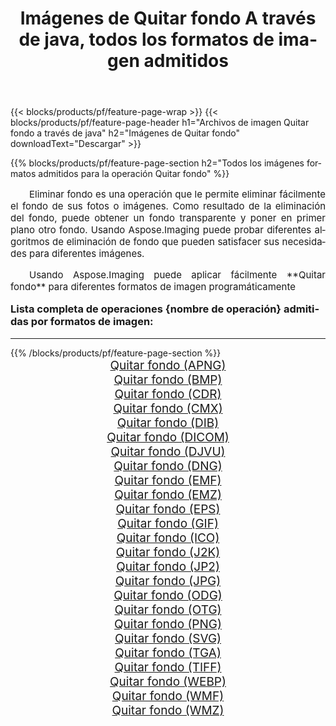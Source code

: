 ﻿---
title: Imágenes de Quitar fondo A través de java, todos los formatos de imagen admitidos 
weight: 3920
url: /es/java/remove-background/ 
lang: es
langdirlevel: 2
locales: zh-hans,ja,it,ru,de,es,fr,nl,id,lt,pl,pt,vi,tr,ko,zh-hant,ar,hi,th,sv,cs,uk,he
description: Usando Aspose.Imaging puede fácilmente Quitar fondo imágenes a través de java
---

{{< blocks/products/pf/feature-page-wrap >}}
{{< blocks/products/pf/feature-page-header h1="Archivos de imagen Quitar fondo a través de java" h2="Imágenes de Quitar fondo" downloadText="Descargar" >}}


{{% blocks/products/pf/feature-page-section  h2="Todos los imágenes formatos admitidos para la operación Quitar fondo" %}}
<p align="justify" style="text-indent:2em;font-size:15px;">
Eliminar fondo es una operación que le permite eliminar fácilmente el fondo de sus fotos o imágenes. Como resultado de la eliminación del fondo, puede obtener un fondo transparente y poner en primer plano otro fondo. Usando Aspose.Imaging puede probar diferentes algoritmos de eliminación de fondo que pueden satisfacer sus necesidades para diferentes imágenes.
</p>
<p align="justify" style="text-indent:2em;font-size:15px;">
Usando Aspose.Imaging puede aplicar fácilmente **Quitar fondo** para diferentes formatos de imagen programáticamente
</p>
<h3 style="margin-top:16px;">
Lista completa de operaciones {nombre de operación} admitidas por formatos de imagen:
</h3>
<hr/>
{{% /blocks/products/pf/feature-page-section %}}
<div class="container-fluid productfamilypage bg-gray">
    <div class="convertypes bg-gray agp-content section">
        <div class="container">
		<div class="row other-converters" style="gap: 10px;font-size: 19px;text-align:center;">
		    <div class='col-md-3 other-converter remove-lp remove-rp'><a href="/imaging/es/java/remove-background/apng/" style="padding:15px;">Quitar fondo (APNG)</a></div><div class='col-md-3 other-converter remove-lp remove-rp'><a href="/imaging/es/java/remove-background/bmp/" style="padding:15px;">Quitar fondo (BMP)</a></div><div class='col-md-3 other-converter remove-lp remove-rp'><a href="/imaging/es/java/remove-background/cdr/" style="padding:15px;">Quitar fondo (CDR)</a></div><div class='col-md-3 other-converter remove-lp remove-rp'><a href="/imaging/es/java/remove-background/cmx/" style="padding:15px;">Quitar fondo (CMX)</a></div><div class='col-md-3 other-converter remove-lp remove-rp'><a href="/imaging/es/java/remove-background/dib/" style="padding:15px;">Quitar fondo (DIB)</a></div><div class='col-md-3 other-converter remove-lp remove-rp'><a href="/imaging/es/java/remove-background/dicom/" style="padding:15px;">Quitar fondo (DICOM)</a></div><div class='col-md-3 other-converter remove-lp remove-rp'><a href="/imaging/es/java/remove-background/djvu/" style="padding:15px;">Quitar fondo (DJVU)</a></div><div class='col-md-3 other-converter remove-lp remove-rp'><a href="/imaging/es/java/remove-background/dng/" style="padding:15px;">Quitar fondo (DNG)</a></div><div class='col-md-3 other-converter remove-lp remove-rp'><a href="/imaging/es/java/remove-background/emf/" style="padding:15px;">Quitar fondo (EMF)</a></div><div class='col-md-3 other-converter remove-lp remove-rp'><a href="/imaging/es/java/remove-background/emz/" style="padding:15px;">Quitar fondo (EMZ)</a></div><div class='col-md-3 other-converter remove-lp remove-rp'><a href="/imaging/es/java/remove-background/eps/" style="padding:15px;">Quitar fondo (EPS)</a></div><div class='col-md-3 other-converter remove-lp remove-rp'><a href="/imaging/es/java/remove-background/gif/" style="padding:15px;">Quitar fondo (GIF)</a></div><div class='col-md-3 other-converter remove-lp remove-rp'><a href="/imaging/es/java/remove-background/ico/" style="padding:15px;">Quitar fondo (ICO)</a></div><div class='col-md-3 other-converter remove-lp remove-rp'><a href="/imaging/es/java/remove-background/j2k/" style="padding:15px;">Quitar fondo (J2K)</a></div><div class='col-md-3 other-converter remove-lp remove-rp'><a href="/imaging/es/java/remove-background/jp2/" style="padding:15px;">Quitar fondo (JP2)</a></div><div class='col-md-3 other-converter remove-lp remove-rp'><a href="/imaging/es/java/remove-background/jpg/" style="padding:15px;">Quitar fondo (JPG)</a></div><div class='col-md-3 other-converter remove-lp remove-rp'><a href="/imaging/es/java/remove-background/odg/" style="padding:15px;">Quitar fondo (ODG)</a></div><div class='col-md-3 other-converter remove-lp remove-rp'><a href="/imaging/es/java/remove-background/otg/" style="padding:15px;">Quitar fondo (OTG)</a></div><div class='col-md-3 other-converter remove-lp remove-rp'><a href="/imaging/es/java/remove-background/png/" style="padding:15px;">Quitar fondo (PNG)</a></div><div class='col-md-3 other-converter remove-lp remove-rp'><a href="/imaging/es/java/remove-background/svg/" style="padding:15px;">Quitar fondo (SVG)</a></div><div class='col-md-3 other-converter remove-lp remove-rp'><a href="/imaging/es/java/remove-background/tga/" style="padding:15px;">Quitar fondo (TGA)</a></div><div class='col-md-3 other-converter remove-lp remove-rp'><a href="/imaging/es/java/remove-background/tiff/" style="padding:15px;">Quitar fondo (TIFF)</a></div><div class='col-md-3 other-converter remove-lp remove-rp'><a href="/imaging/es/java/remove-background/webp/" style="padding:15px;">Quitar fondo (WEBP)</a></div><div class='col-md-3 other-converter remove-lp remove-rp'><a href="/imaging/es/java/remove-background/wmf/" style="padding:15px;">Quitar fondo (WMF)</a></div><div class='col-md-3 other-converter remove-lp remove-rp'><a href="/imaging/es/java/remove-background/wmz/" style="padding:15px;">Quitar fondo (WMZ)</a></div>
                </div>
        </div>
    </div>
</div>
<br/>
